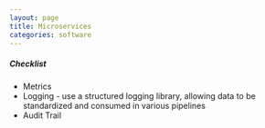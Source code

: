 ```yaml
---
layout: page
title: Microservices
categories: software
---
```


##### Checklist
 * Metrics
 * Logging - use a structured logging library, allowing data to be standardized and consumed in various pipelines
 * Audit Trail

